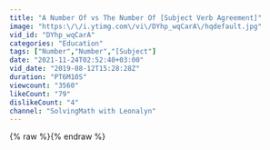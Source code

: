 ```yaml
---
title: "A Number Of vs The Number Of [Subject Verb Agreement]"
image: "https:\/\/i.ytimg.com\/vi\/DYhp_wqCarA\/hqdefault.jpg"
vid_id: "DYhp_wqCarA"
categories: "Education"
tags: ["Number","Number","[Subject"]
date: "2021-11-24T02:52:40+03:00"
vid_date: "2019-08-12T15:28:28Z"
duration: "PT6M10S"
viewcount: "3560"
likeCount: "79"
dislikeCount: "4"
channel: "SolvingMath with Leonalyn"
---
```

{% raw %}{% endraw %}
